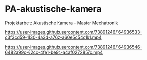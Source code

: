 # PA-akustische-kamera
Projektarbeit: Akustische Kamera - Master Mechatronik



https://user-images.githubusercontent.com/73891246/164936533-c3f3cd59-1130-4a3d-a762-a60e5c54c1b1.mp4



https://user-images.githubusercontent.com/73891246/164936546-6482a99c-62cc-4fe1-be9c-a4af0272857c.mp4

